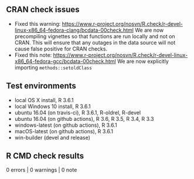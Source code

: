 ## CRAN check issues

* Fixed this warning: https://www.r-project.org/nosvn/R.check/r-devel-linux-x86_64-fedora-clang/bcdata-00check.html
We are now precompiling vignettes so that functions are run locally and not on CRAN. This will ensure 
that any outages in the data source will not cause false positive for CRAN checks.
* Fixed this note: https://www.r-project.org/nosvn/R.check/r-devel-linux-x86_64-fedora-gcc/bcdata-00check.html
We are now explicitly importing `methods::setoldClass`


## Test environments
* local OS X install, R 3.6.1
* local Windows 10 install, R 3.6.1
* ubuntu 16.04 (on travis-ci), R 3.6.1, R-oldrel, R-devel
* ubuntu 16.04 (on github actions), R 3.6, R 3.5, R 3.4, R 3.3
* windows-latest (on github actions), R 3.6.1
* macOS-latest (on github actions), R 3.6.1
* win-builder (devel and release)

## R CMD check results

0 errors | 0 warnings | 0 note


